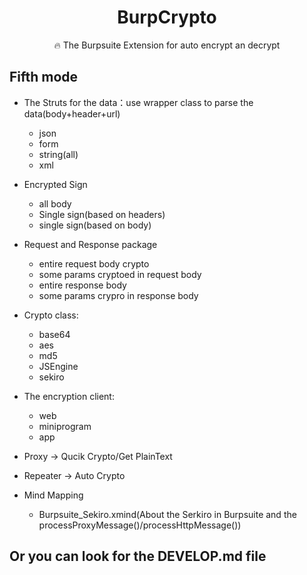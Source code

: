 <h1 align="center">BurpCrypto</h1>

<p align="center">
🔥 The Burpsuite Extension for auto encrypt an decrypt
</p>

## Fifth mode

- The Struts for the data：use wrapper class to parse the data(body+header+url)
  - json
  - form
  - string(all)
  - xml

- Encrypted Sign
  - all body
  - Single sign(based on headers)
  - single sign(based on body)

- Request and Response package
  - entire request body crypto
  - some params cryptoed in request body
  - entire response body
  - some params crypro in response body

- Crypto class:
  - base64
  - aes
  - md5
  - JSEngine
  - sekiro

- The encryption client: 
  - web
  - miniprogram
  - app

- Proxy -> Qucik Crypto/Get PlainText
- Repeater -> Auto Crypto
- Mind Mapping
  - Burpsuite_Sekiro.xmind(About the Serkiro in Burpsuite and the processProxyMessage()/processHttpMessage())

## Or you can look for the DEVELOP.md file